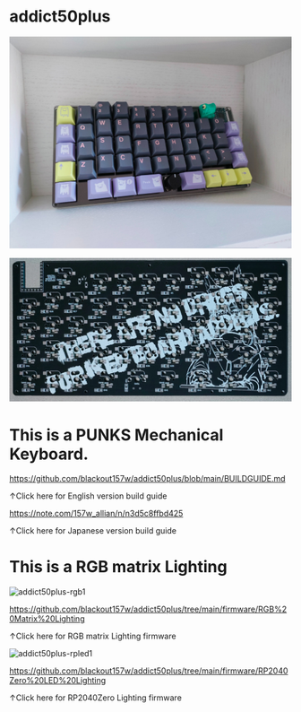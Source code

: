 # addict50plus
![top](images/top.jpg)

![back](images/back.png)

# This is a PUNKS Mechanical Keyboard.

https://github.com/blackout157w/addict50plus/blob/main/BUILDGUIDE.md

↑Click here for English version build guide

https://note.com/157w_allian/n/n3d5c8ffbd425

↑Click here for Japanese version build guide

# This is a RGB matrix Lighting

![addict50plus-rgb1](images/addict50plus-rgb1.gif)


https://github.com/blackout157w/addict50plus/tree/main/firmware/RGB%20Matrix%20Lighting

↑Click here for RGB matrix Lighting firmware

![addict50plus-rpled1](images/addict50plus-rpled1.gif)


https://github.com/blackout157w/addict50plus/tree/main/firmware/RP2040Zero%20LED%20Lighting

↑Click here for RP2040Zero Lighting firmware
